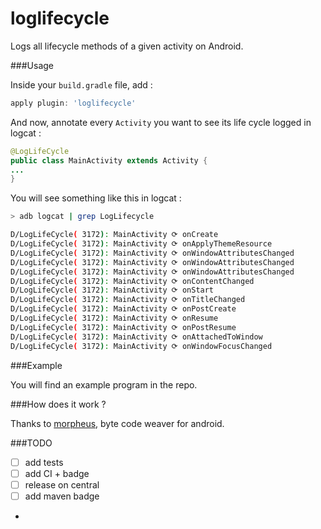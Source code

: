 loglifecycle
============

Logs all lifecycle methods of a given activity on Android. 

###Usage

Inside your `build.gradle` file, add : 

```groovy
apply plugin: 'loglifecycle'
```

And now, annotate every `Activity` you want to see its life cycle logged in logcat : 

```java
@LogLifeCycle
public class MainActivity extends Activity {
...
}
```

You will see something like this in logcat : 

```bash
> adb logcat | grep LogLifecycle

D/LogLifeCycle( 3172): MainActivity ⟳ onCreate
D/LogLifeCycle( 3172): MainActivity ⟳ onApplyThemeResource
D/LogLifeCycle( 3172): MainActivity ⟳ onWindowAttributesChanged
D/LogLifeCycle( 3172): MainActivity ⟳ onWindowAttributesChanged
D/LogLifeCycle( 3172): MainActivity ⟳ onWindowAttributesChanged
D/LogLifeCycle( 3172): MainActivity ⟳ onContentChanged
D/LogLifeCycle( 3172): MainActivity ⟳ onStart
D/LogLifeCycle( 3172): MainActivity ⟳ onTitleChanged
D/LogLifeCycle( 3172): MainActivity ⟳ onPostCreate
D/LogLifeCycle( 3172): MainActivity ⟳ onResume
D/LogLifeCycle( 3172): MainActivity ⟳ onPostResume
D/LogLifeCycle( 3172): MainActivity ⟳ onAttachedToWindow
D/LogLifeCycle( 3172): MainActivity ⟳ onWindowFocusChanged
```

###Example

You will find an example program in the repo.

###How does it work ?

Thanks to [morpheus](https://github.com/stephanenicolas/morpheus), byte code weaver for android.

###TODO
* [ ] add tests
* [ ] add CI + badge
* [ ] release on central
* [ ] add maven badge

* 
